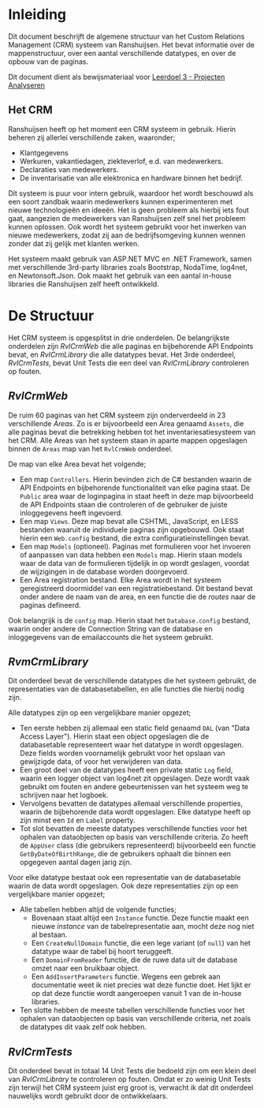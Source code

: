 ﻿# Inleiding

Dit document beschrijft de algemene structuur van het Custom Relations Management (CRM) systeem van Ranshuijsen. Het bevat informatie over de mappenstructuur, over een aantal verschillende datatypes, en over de opbouw van de paginas.

Dit document dient als bewijsmateriaal voor [Leerdoel 3 - Projecten Analyseren](Content/Stage3/Leerdoelen/3)

## Het CRM

Ranshuijsen heeft op het moment een CRM systeem in gebruik. Hierin beheren zij allerlei verschillende zaken, waaronder;

* Klantgegevens
* Werkuren, vakantiedagen, ziekteverlof, e.d. van medewerkers.
* Declaraties van medewerkers.
* De inventarisatie van alle elektronica en hardware binnen het bedrijf.

Dit systeem is puur voor intern gebruik, waardoor het wordt beschouwd als een soort zandbak waarin medewerkers kunnen experimenteren met nieuwe technologieën en ideeën. Het is geen probleem als hierbij iets fout gaat, aangezien de medewerkers van Ranshuijsen zelf snel het probleem kunnen oplossen. Ook wordt het systeem gebruikt voor het inwerken van nieuwe medewerkers, zodat zij aan de bedrijfsomgeving kunnen wennen zonder dat zij gelijk met klanten werken.

Het systeem maakt gebruik van ASP.NET MVC en .NET Framework, samen met verschillende 3rd-party libraries zoals Bootstrap, NodaTime, log4net, en Newtonsoft.Json. Ook maakt het gebruik van een aantal in-house libraries die Ranshuijsen zelf heeft ontwikkeld.

# De Structuur

Het CRM systeem is opgesplitst in drie onderdelen. De belangrijkste onderdelen zijn _RvlCrmWeb_ die alle paginas en bijbehorende API Endpoints bevat, en _RvlCrmLibrary_ die alle datatypes bevat. Het 3rde onderdeel, _RvlCrmTests_, bevat Unit Tests die een deel van _RvlCrmLibrary_ controleren op fouten.

## _RvlCrmWeb_

De ruim 60 paginas van het CRM systeem zijn onderverdeeld in 23 verschillende _Areas_. Zo is er bijvoorbeeld een Area genaamd `Assets`, die alle paginas bevat die betrekking hebben tot het inventariesatiesysteem van het CRM. Alle Areas van het systeem staan in aparte mappen opgeslagen binnen de `Areas` map van het `RvlCrmWeb` onderdeel.

De map van elke Area bevat het volgende;

* Een map `Controllers`. Hierin bevinden zich de C# bestanden waarin de API Endpoints en bijbehorende functionaliteit van elke pagina staat. De `Public` area waar de loginpagina in staat heeft in deze map bijvoorbeeld de API Endpoints staan die controleren of de gebruiker de juiste inloggegevens heeft ingevoerd.
* Een map `Views`. Deze map bevat alle CSHTML, JavaScript, en LESS bestanden waaruit de individuele paginas zijn opgebouwd. Ook staat hierin een `Web.config` bestand, die extra configuratieinstellingen bevat.
* Een map `Models` (optioneel). Paginas met formulieren voor het invoeren of aanpassen van data hebben een `Models` map. Hierin staan models waar de data van de formulieren tijdelijk in op wordt geslagen, voordat de wijzigingen in de database worden doorgevoerd.
* Een Area registration bestand. Elke Area wordt in het systeem geregistreerd doormiddel van een registratiebestand. Dit bestand bevat onder andere de naam van de area, en een functie die de _routes_ naar de paginas defineerd.

Ook belangrijk is de `config` map. Hierin staat het `Database.config` bestand, waarin onder andere de Connection String van de database en inloggegevens van de emailaccounts die het systeem gebruikt.

## _RvmCrmLibrary_

Dit onderdeel bevat de verschillende datatypes die het systeem gebruikt, de representaties van de databasetabellen, en alle functies die hierbij nodig zijn.

Alle datatypes zijn op een vergelijkbare manier opgezet;

* Ten eerste hebben zij allemaal een static field genaamd `DAL` (van "Data Access Layer"). Hierin staat een object opgeslagen die de databasetable representeert waar het datatype in wordt opgeslagen. Deze fields worden voornamelijk gebruikt voor het opslaan van gewijzigde data, of voor het verwijderen van data.
* Een groot deel van de datatypes heeft een private static `Log` field, waarin een logger object van log4net zit opgeslagen. Deze wordt vaak gebruikt om fouten en andere gebeurtenissen van het systeem weg te schrijven naar het logboek.
* Vervolgens bevatten de datatypes allemaal verschillende properties, waarin de bijbehorende data wordt opgeslagen. Elke datatype heeft op zijn minst een `Id` en `Label` property.
* Tot slot bevatten de meeste datatypes verschillende functies voor het ophalen van dataobjecten op basis van verschillende criteria. Zo heeft de `AppUser` class (die gebruikers representeerd) bijvoorbeeld een functie `GetByDateOfBirthRange`, die de gebruikers ophaalt die binnen een opgegeven aantal dagen jarig zijn.

Voor elke datatype bestaat ook een representatie van de databasetable waarin de data wordt opgeslagen. Ook deze representaties zijn op een vergelijkbare manier opgezet;

* Alle tabellen hebben altijd de volgende functies;
    * Bovenaan staat altijd een `Instance` functie. Deze functie maakt een nieuwe _instance_ van de tabelrepresentatie aan, mocht deze nog niet al bestaan.
    * Een `CreateNullDomain` functie, die een lege variant (of `null`) van het datatype waar de tabel bij hoort teruggeeft.
    * Een `DomainFromReader` functie, die de ruwe data uit de database omzet naar een bruikbaar object.
    * Een `AddInsertParameters` functie. Wegens een gebrek aan documentatie weet ik niet precies wat deze functie doet. Het lijkt er op dat deze functie wordt aangeroepen vanuit 1 van de in-house libraries.
 * Ten slotte hebben de meeste tabellen verschillende functies voor het ophalen van dataobjecten op basis van verschillende criteria, net zoals de datatypes dit vaak zelf ook hebben.

## _RvlCrmTests_

Dit onderdeel bevat in totaal 14 Unit Tests die bedoeld zijn om een klein deel van _RvlCrmLibrary_ te controleren op fouten. Omdat er zo weinig Unit Tests zijn terwijl het CRM systeem juist erg groot is, verwacht ik dat dit onderdeel nauwelijks wordt gebruikt door de ontwikkelaars.